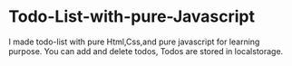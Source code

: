# Todo-List-with-pure-Javascript
I made todo-list with pure Html,Css,and pure javascript for learning purpose.
You can add and delete todos, Todos are stored in localstorage.
